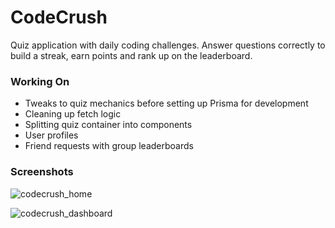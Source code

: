 # CodeCrush

Quiz application with daily coding challenges. Answer questions correctly to build a streak, earn points and rank up on the leaderboard.

### Working On
- Tweaks to quiz mechanics before setting up Prisma for development
- Cleaning up fetch logic
- Splitting quiz container into components
- User profiles
- Friend requests with group leaderboards

### Screenshots
![codecrush_home](https://github.com/markslorach/codecrush/assets/15185553/eaf15e5f-9f33-459d-a84a-3a062c3fbb8f)


![codecrush_dashboard](https://github.com/markslorach/codecrush/assets/15185553/0607aaff-9e56-4d21-9f5c-c9bf292d3c87)

